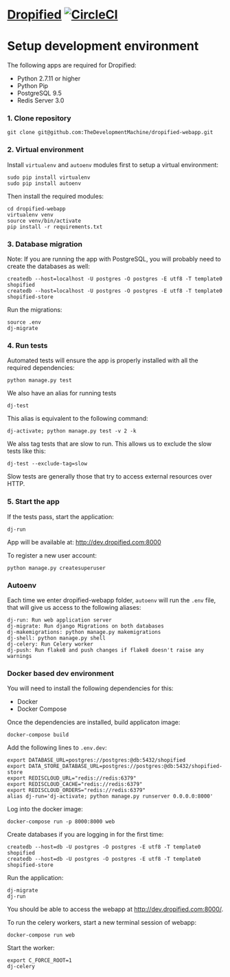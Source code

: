 [Dropified](https://app.dropified.com)  [![CircleCI](https://circleci.com/gh/TheDevelopmentMachine/dropified-webapp.svg?style=svg&circle-token=c324db3902d470903436fe6f8628bae274a6aeaf)](https://circleci.com/gh/TheDevelopmentMachine/dropified-webapp)
===================

# Setup development environment

The following apps are required for Dropified:
- Python 2.7.11 or higher
- Python Pip
- PostgreSQL 9.5
- Redis Server 3.0

### 1. Clone repository
```
git clone git@github.com:TheDevelopmentMachine/dropified-webapp.git
```

### 2. Virtual environment
Install `virtualenv` and `autoenv` modules first to setup a virtual environment:
```
sudo pip install virtualenv
sudo pip install autoenv
```

Then install the required modules:
```
cd dropified-webapp
virtualenv venv
source venv/bin/activate
pip install -r requirements.txt
```

### 3. Database migration
Note: If you are running the app with PostgreSQL, you will probably need to
create the databases as well:

```
createdb --host=localhost -U postgres -O postgres -E utf8 -T template0 shopified
createdb --host=localhost -U postgres -O postgres -E utf8 -T template0 shopified-store
```

Run the migrations:
```
source .env
dj-migrate
```

### 4. Run tests
Automated tests will ensure the app is properly installed with all the required dependencies:
```
python manage.py test
```

We also have an alias for running tests
```
dj-test
```

This alias is equivalent to the following command:
```
dj-activate; python manage.py test -v 2 -k
```

We alss tag tests that are slow to run. This allows us to exclude the slow
tests like this:
```
dj-test --exclude-tag=slow
```

Slow tests are generally those that try to access external resources over HTTP.

### 5. Start the app
If the tests pass, start the application:

```
dj-run
```

App will be available at:
http://dev.dropified.com:8000

To register a new user account:
```
python manage.py createsuperuser
```

### Autoenv
Each time we enter dropified-webapp folder, `autoenv` will run the `.env` file, that will give us access to the following aliases:
```
dj-run: Run web application server
dj-migrate: Run django Migrations on both databases
dj-makemigrations: python manage.py makemigrations
dj-shell: python manage.py shell
dj-celery: Run Celery worker
dj-push: Run flake8 and push changes if flake8 doesn't raise any warnings
```

### Docker based dev environment
You will need to install the following dependencies for this:
- Docker
- Docker Compose

Once the dependencies are installed, build applicaton image:
```
docker-compose build
```

Add the following lines to `.env.dev`:
```
export DATABASE_URL=postgres://postgres:@db:5432/shopified
export DATA_STORE_DATABASE_URL=postgres://postgres:@db:5432/shopified-store
export REDISCLOUD_URL="redis://redis:6379"
export REDISCLOUD_CACHE="redis://redis:6379"
export REDISCLOUD_ORDERS="redis://redis:6379"
alias dj-run='dj-activate; python manage.py runserver 0.0.0.0:8000'
```

Log into the docker image:
```
docker-compose run -p 8000:8000 web
```

Create databases if you are logging in for the first time:
```
createdb --host=db -U postgres -O postgres -E utf8 -T template0 shopified
createdb --host=db -U postgres -O postgres -E utf8 -T template0 shopified-store
```

Run the application:
```
dj-migrate
dj-run
```

You should be able to access the webapp at http://dev.dropified.com:8000/.

To run the celery workers, start a new terminal session of webapp:
```
docker-compose run web
```

Start the worker:
```
export C_FORCE_ROOT=1
dj-celery
```
